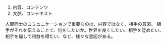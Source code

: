 1. 内容、コンテンツ
2. 文脈、コンテキスト

人間同士のコミュニケーションで重要なのは、内容ではなく、相手の意図。
相手がそれを伝えることで、何をしたいか。世界を良くしたい、相手を貶めたい、相手を騙して利益を得たい、など、様々な意図がある。
